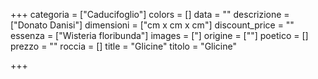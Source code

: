 +++
categoria = ["Caducifoglio"]
colors = []
data = ""
descrizione = ["Donato Danisi"]
dimensioni = ["cm x cm x cm"]
discount_price = ""
essenza = ["Wisteria floribunda"]
images = ["]
origine = [""]
poetico = []
prezzo = ""
roccia = []
title = "Glicine"
titolo = "Glicine"

+++
